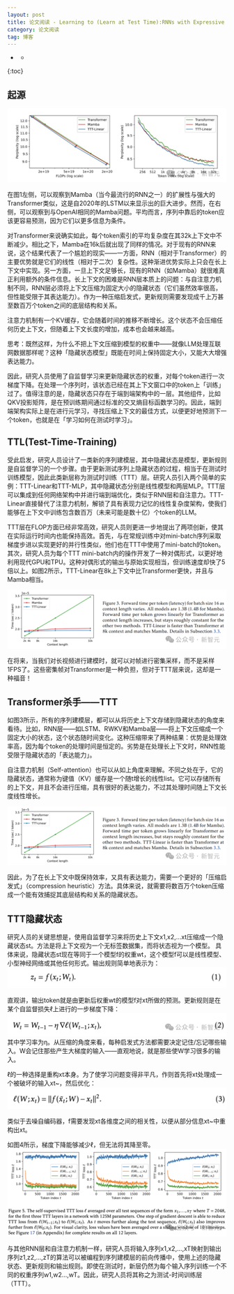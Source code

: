 ```yaml
---
layout: post
title: 论文阅读 - Learning to (Learn at Test Time):RNNs with Expressive Hidden states
category: 论文阅读
tag: 博客
---
```


- *
{:toc}


## 起源

![fig1](/images/2024/TTT/1.png)

在图1左侧，可以观察到Mamba（当今最流行的RNN之一）的扩展性与强大的Transformer类似，这是自2020年的LSTM以来显示出的巨大进步。然而，在右侧，可以观察到与OpenAI相同的Mamba问题。平均而言，序列中靠后的token应该更容易预测，因为它们以更多信息为条件。

对Transformer来说确实如此，每个token索引的平均复杂度在其32k上下文中不断减少。相比之下，Mamba在16k后就出现了同样的情况。对于现有的RNN来说，这个结果代表了一个尴尬的现实——一方面，RNN（相对于Transformer）的主要优势就是它们的线性（相对于二次）复杂性。这种渐进优势实际上只会在长上下文中实现。另一方面，一旦上下文足够长，现有的RNN（如Mamba）就很难真正利用额外的条件信息。长上下文的困难是RNN层本质上的问题：与自注意力机制不同，RNN层必须将上下文压缩为固定大小的隐藏状态（它们虽然效率很高，但性能受限于其表达能力）。作为一种压缩启发式，更新规则需要发现成千上万甚至数百万个token之间的底层结构和关系。

注意力机制有一个KV缓存，它会随着时间的推移不断增长。这个状态不会压缩任何历史上下文，但随着上下文长度的增加，成本也会越来越高。

思考：既然这样，为什么不把上下文压缩到模型的权重中——就像LLM处理互联网数据那样呢？这种「隐藏状态模型」既能在时间上保持固定大小，又能大大增强表达能力。

因此，研究人员使用了自监督学习来更新隐藏状态的权重，对每个token进行一次梯度下降。在处理一个序列时，该状态已经在其上下文窗口中的token上「训练」过了。值得注意的是，隐藏状态只存在于端到端架构中的一层。其他组件，比如QKV投影矩阵，是在预训练期间通过标准的交叉熵目标函数学习的。因此，端到端架构实际上是在进行元学习，寻找压缩上下文的最佳方式，以便更好地预测下一个token，也就是在「学习如何在测试时学习」。


## TTL(Test-Time-Training)
受此启发，研究人员设计了一类新的序列建模层，其中隐藏状态是模型，更新规则是自监督学习的一个步骤。由于更新测试序列上隐藏状态的过程，相当于在测试时训练模型，因此此类新层称为测试时训练（TTT）层。研究人员引入两个简单的实例：TTT-Linear和TTT-MLP，其中隐藏状态分别是线性模型和两层MLP。TTT层可以集成到任何网络架构中并进行端到端优化，类似于RNN层和自注意力。TTT-Linear直接替代了注意力机制，解锁了具有表现力记忆的线性复杂度架构，使我们能够在上下文中训练包含数百万（未来可能是数十亿）个token的LLM。

TTT层在FLOP方面已经非常高效，研究人员则更进一步地提出了两项创新，使其在实际运行时间内也能保持高效。首先，与在常规训练中对mini-batch序列采取梯度步进以实现更好的并行性类似，他们也在TTT中使用了mini-batch的token。其次，研究人员为每个TTT mini-batch内的操作开发了一种对偶形式，以更好地利用现代GPU和TPU。这种对偶形式的输出与原始实现相当，但训练速度却快了5倍以上。如图2所示，TTT-Linear在8k上下文中比Transformer更快，并且与Mamba相当。

![fig2](/images/2024/TTT/2.png)



在将来，当我们对长视频进行建模时，就可以对帧进行密集采样，而不是采样1FPS了。这些密集帧对Transformer是一种负担，但对于TTT层来说，这却是一种福音！

## Transformer杀手——TTT

如图3所示，所有的序列建模层，都可以从将历史上下文存储到隐藏状态的角度来看待。比如，RNN层——如LSTM、RWKV和Mamba层——将上下文压缩成一个固定大小的状态，这个状态随时间变化。这种压缩带来了两种结果：优势是处理效率高，因为每个token的处理时间是恒定的。劣势是在处理长上下文时，RNN性能受限于隐藏状态的「表达能力」。

自注意力机制（Self-attention）也可以从如上角度来理解。不同之处在于，它的隐藏状态，通常称为键值（KV）缓存是一个随t增长的线性list。它可以存储所有的上下文，并且不会进行压缩，具有很好的表达能力，不过其处理时间随上下文长度线性增长。

![fig3](/images/2024/TTT/2.png)

因此，为了在长上下文中既保持效率，又具有表达能力，需要一个更好的「压缩启发式」（compression heuristic）方法。具体来说，就需要将数百万个token压缩成一个能有效捕捉其底层结构和关系的隐藏状态。

## TTT隐藏状态

研究人员的关键思想是，使用自监督学习来将历史上下文x1,x2,...xt压缩成一个隐藏状态st。方法是将上下文视为一个无标签数据集，而将状态视为一个模型。
具体来说，隐藏状态st现在等同于一个模型f的权重wt，这个模型f可以是线性模型、小型神经网络或其他任何形式。输出规则简单地表示为：
![fig4](/images/2024/TTT/s1.png)

直观讲，输出token就是由更新后权重wt的模型f对xt所做的预测。更新规则是在某个自监督损失ℓ上进行的一步梯度下降：
![fig5](/images/2024/TTT/s2.png)
其中学习率为η。从压缩的角度来看，每种启发式方法都需要决定记住/忘记哪些输入。W会记住那些产生大梯度的输入——直观地说，就是那些使W学习很多的输入。

ℓ的一种选择是重构xt本身。为了使学习问题变得非平凡，作则首先将xt处理成一个被破坏的输入xt~，然后优化：
![fig6](/images/2024/TTT/s3.png)

类似于去噪自编码器，f需要发现xt各维度之间的相关性，以便从部分信息xt~中重构出xt。

如图4所示，梯度下降能够减少ℓ，但无法将其降至零。
![fig4](/images/2024/TTT/4.png)

与其他RNN层和自注意力机制一样，研究人员将输入序列x1,x2,...,xT映射到输出序列z1,z2,...,zT的算法可以被编程到序列建模层的前向传播中，使用上述的隐藏状态、更新规则和输出规则。即使在测试时，新层仍然为每个输入序列训练一个不同的权重序列w1,w2...,wT。因此，研究人员将其称之为测试-时间训练层（TTT）。

